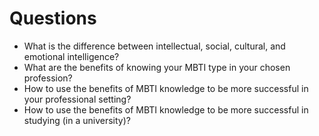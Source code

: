 # Questions

- What is the difference between intellectual, social, cultural, and emotional intelligence?
- What are the benefits of knowing your MBTI type in your chosen profession?
- How to use the benefits of MBTI knowledge to be more successful in your professional setting?
- How to use the benefits of MBTI knowledge to be more successful in studying (in a university)?